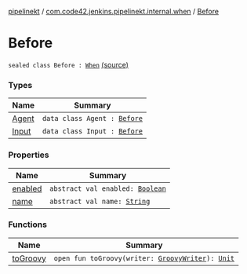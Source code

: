 [pipelinekt](../../index.md) / [com.code42.jenkins.pipelinekt.internal.when](../index.md) / [Before](./index.md)

# Before

`sealed class Before : `[`When`](../../com.code42.jenkins.pipelinekt.core/-when.md) [(source)](https://github.com/code42/pipelinekt/tree/master/internal/src/main/kotlin/com/code42/jenkins/pipelinekt/internal/when/Before.kt#L6)

### Types

| Name | Summary |
|---|---|
| [Agent](-agent/index.md) | `data class Agent : `[`Before`](./index.md) |
| [Input](-input/index.md) | `data class Input : `[`Before`](./index.md) |

### Properties

| Name | Summary |
|---|---|
| [enabled](enabled.md) | `abstract val enabled: `[`Boolean`](https://kotlinlang.org/api/latest/jvm/stdlib/kotlin/-boolean/index.html) |
| [name](name.md) | `abstract val name: `[`String`](https://kotlinlang.org/api/latest/jvm/stdlib/kotlin/-string/index.html) |

### Functions

| Name | Summary |
|---|---|
| [toGroovy](to-groovy.md) | `open fun toGroovy(writer: `[`GroovyWriter`](../../com.code42.jenkins.pipelinekt.core.writer/-groovy-writer/index.md)`): `[`Unit`](https://kotlinlang.org/api/latest/jvm/stdlib/kotlin/-unit/index.html) |
